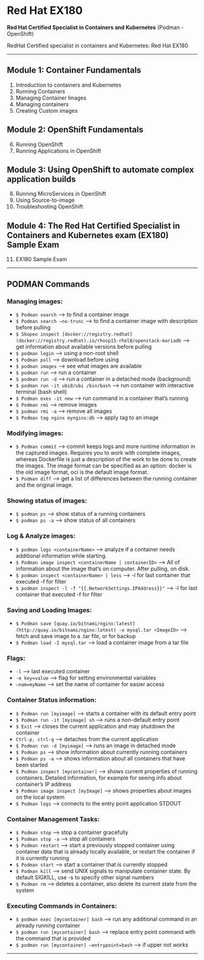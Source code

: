# Red Hat EX180

**Red Hat Certified Specialist in Containers and Kubernetes** (Podman - OpenShift)

RedHat Certified specialist in containers and Kubernetes: Red Hat EX180

---

## Module 1: Container Fundamentals

1. Introduction to containers and Kubernetes
2. Running Containers
3. Managing Container Images
4. Managing containers
5. Creating Custom images

## Module 2: OpenShift Fundamentals

6. Running OpenShift
7. Running Applications in OpenShift

## Module 3: Using OpenShift to automate complex application builds

8. Running MicroServices in OpenShift
9. Using Source-to-image
10. Troubleshooting OpenShift

## Module 4: The Red Hat Certified Specialist in Containers and Kubernetes exam (EX180) Sample Exam

11. EX180 Sample Exam

---

## PODMAN Commands

### Managing images:

- `$ Podman search` —> to find a container image
- `$ Podman search —no-trunc` —> to find a container image with description before pulling
- `$ Skopeo inspect [docker://registry.redhat](docker://registry.redhat).io/rhosp15-rhel8/openstack-mariadb` —> get information about available versions before pulling
- `$ podman login` —> using a non-root shell
- `$ Podman pull` —> download before using
- `$ podman images` —> see what images are available
- `$ podman run` —> run a container
- `$ podman run -d` —> run a container in a detached mode (background)
- `$ podman run -it ubi8/ubi /bin/bash` —> run container with interactive terminal (bash shell)
- `$ Podman exes -it new` —> run command in a container that’s running
- `$ Podman rmi` —> remove images
- `$ podman rmi -a` —> remove all images
- `$ Podman tag nginx mynginx:db` —> apply tag to an image

### Modifying images:

- `$ Podman commit` —> commit keeps logs and more runtime information in the captured images. Requires you to work with complete images, whereas Dockerfile is just a description of the work to be done to create the images. The image format can be specified as an option: docker is the old image format, oci is the default image format.
- `$ Podman diff` —> get a list of differences between the running container and the original image.

### Showing status of images:

- `$ podman ps` —> show status of a running containers
- `$ podman ps -a` —> show status of all containers

### Log & Analyze images:

- `$ podman logs <containerName>` —> analyze if a container needs additional information while starting.
- `$ Podman image inspect <containerName | containerID>` —> All of information about the image that’s on computer. After pulling, on disk.
- `$ podman inspect <containerName> | less` —> -l for last container that executed -f for filter
- `$ podman inspect -l -f "{{.NetworkSettings.IPAddress}}"` —> -l for last container that executed -f for filter

### Saving and Loading Images:

- `$ Podman save [quay.io/bitnami/nginx:latest](http://quay.io/bitnami/nginx:latest) -o mysql.tar <ImageID>` —> fetch and save image to a .tar file, or for backup
- `$ Podman load -I mysql.tar` —> load a container image from a tar file

### Flags:

- `-l` —> last executed container
- `-e key=value` —> flag for setting environmental variables
- `—nam=myName` —> set the name of container for easier access

### Container Status information:

- `$ Podman run [myimage]` —> starts a container with its default entry point
- `$ Podman run -it [myimage] sh` —> runs a non-default entry point
- `$ Exit` —> closes the current application and may shutdown the container
- `Ctrl-p, ctrl-q` —> detaches from the current application
- `$ Podman run -d [myimage]` —> runs an image in detached mode
- `$ Podman ps` —> show information about currently running containers
- `$ Podman ps -a` —> shows information about all containers that have been started
- `$ Podman inspect [mycontainer]` —> shows current properties of running containers. Detailed information, for example for seeing info about container’s IP address
- `$ Podman image inspect [myImage]` —> shows properties about images on the local system
- `$ Podman logs` —> connects to the entry point application STDOUT

### Container Management Tasks:

- `$ Podman stop` —> stop a container gracefully
- `$ Podman stop -a` —> stop all containers
- `$ Podman restart` —> start a previously stopped container using container data that is already locally available, or restart the container if it is currently running
- `$ Podman start` —> start a container that is currently stopped
- `$ Podman kill` —> send UNIX signals to manipulate container state. By default SIGKILL, use -s to specify other signal numbers
- `$ Podman rm` —> deletes a container, also delete its current state from the system

### Executing Commands in Containers:

- `$ podman exec [mycontainer] bash` —> run any additional command in an already running container
- `$ podman run [mycontainer] bash` —> replace entry point command with the command that is provided
- `$ podman run [mycontainer] —entrypoint=bash` —> if upper not works

---
